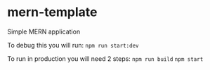 # mern-template
Simple MERN application

To debug this you will run:
```npm run start:dev```

To run in production you will need 2 steps:
```npm run build```
```npm start```
